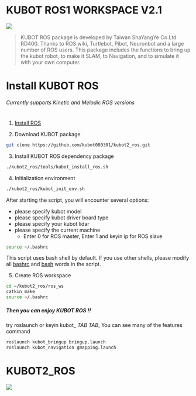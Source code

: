 # KUBOT ROS1 WORKSPACE V2.1

![](https://img.onl/ZLiQM0)

>KUBOT ROS package is developed by Taiwan ShaYangYe Co.Ltd RD400.
>Thanks to ROS wiki, Turtlebot, Pibot, Neuronbot and a large number of ROS users. This package includes the functions to bring up the kubot robot, to make it SLAM, to Navigation, and to simulate it with your own computer. 

# Install KUBOT ROS
###### Currently supports Kinetic and Melodic ROS versions
# 
1. [Install ROS](http://wiki.ros.org/ROS/Installation)

2. Download KUBOT package   
```sh
git clone https://github.com/kubot080301/kubot2_ros.git
```
3. Install KUBOT ROS dependency package
```sh
./kubot2_ros/tools/kubot_install_ros.sh
```
4. Initialization environment
```sh
./kubot2_ros/kubot_init_env.sh
```
After starting the script, you will encounter several options: 
 - please specify kubot model
 - please specify kubot driver board type
 - please specify your kubot lidar
 - please specify the current machine
    - Enter 0 for ROS master, Enter 1 and keyin ip for ROS slave 
```sh
source ~/.bashrc
```
This script uses bash shell by default. If you use other shells, please modify all [bashrc]() and [bash]() words in the script.

5. Create ROS workspace
```sh
cd ~/kubot2_ros/ros_ws
catkin_make
source ~/.bashrc
```
##### Then you can enjoy KUBOT ROS !!
try roslaunch or keyin kubot_ *TAB* *TAB*, You can see many of the features command
```sh
roslaunch kubot_bringup bringup.launch
roslaunch kubot_navigation gmapping.launch
```
# KUBOT2_ROS

![](https://img.onl/s7yqkE)
